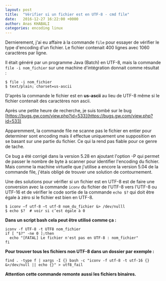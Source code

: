 ```yaml
---
layout: post
title:  "Vérifier si un fichier est en UTF-8 - cmd file"
date:   2016-12-27 16:22:00 +0000
author: Anas KHABALI
categories: encoding linux
---
```

Dernierement, j'ai eu affaire à la commande `file` pour essayer de vérifier le type d'encoding d'un fichier.
Le fichier contenait 400 lignes avec 1060 caractères par ligne.

Il était généré par un programme Java (Batch) en UTF-8, mais la commande `file -i nom_fichier` sur une machine d'intégration donnait comme résultat :

```
$ file -i nom_fichier
$ text/plain; charset=us-ascii
```
D'après la commande le fichier est en **us-ascii** au lieu de UTF-8 même si le fichier contenait des caractères non ascii.

Après une petite heure de recherche, je suis tombé sur le bug [https://bugs.gw.com/view.php?id=533](https://bugs.gw.com/view.php?id=533)

Apparemment, la commande file ne scanne pas le fichier en entier pour determiner sont encoding mais il effectue uniquement une supposition en se basant sur une partie du fichier.
Ce qui la rend pas fiable pour ce genre de tache.

Ce bug a été corrigé dans la version 5.28 en ajoutant l'option -P qui permet de passer le nombre de byte à scanner pour identifier l'encoding du fichier.
Mais comme la machine virtuelle que j'utilise a encore la version 5.04 de la commande file, j'étais obligé de trouver une solution de contournement.

Une des solutions pour vérifier si un fichier est en UTF-8 est de faire une conversion avec la commande `iconv` du fichier de l'UTF-8 vers l'UTF-8 ou UTF-16 et de vérifier le code sortie de la commande `echo $?` qui doit être égale à zéro si le fichier est bien en UTF-8.  

```
$ iconv –f utf-8 –t utf-8 nom_du_fichier &> /dev/nulll
$ echo $?  # voir si c’est égale à 0
```

**Dans un script bash cela peut être utilisé comme ça :**

```
iconv -f UTF-8 -t UTF8 nom_fichier
if [ "$?" -ne 0 ];then
  echo "[FATAL] Le fichier n'est pas en UTF-8 : nom_fichier"
fi
```

**Pour trouver tous les fichiers non UTF-8 dans un dossier par exemple :**

```
find . -type f | xargs -I {} bash -c "iconv -f utf-8 -t utf-16 {} &>/dev/null || echo {}" > utf8_fail
```

**Attention cette commande remonte aussi les fichiers binaires.**
